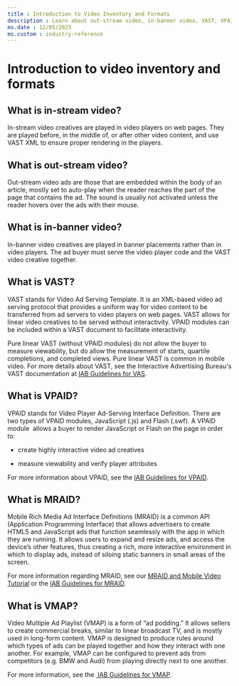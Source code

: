 ```yaml
---
title : Introduction to Video Inventory and Formats
description : Learn about out-stream video, in-banner video, VAST, VPAID, MRAID and VMAP.     
ms.date : 12/05/2023
ms.custom : industry-reference
---
```



# Introduction to video inventory and formats

## What is in-stream video?

In-stream video creatives are played in video players on web pages. They
are played before, in the middle of, or after other video content, and
use VAST XML to ensure proper rendering in the players.

## What is out-stream video?

Out-stream video ads are those that are embedded within the body of an
article, mostly set to auto-play when the reader reaches the part of the
page that contains the ad. The sound is usually not activated unless the
reader hovers over the ads with their mouse. 

## What is in-banner video?

In-banner video creatives are played in banner placements rather than in
video players. The ad buyer must serve the video player code and the
VAST video creative together.

## What is VAST?

VAST stands for Video Ad Serving Template. It is an XML-based video ad
serving protocol that provides a uniform way for video content to be
transferred from ad servers to video players on web pages. VAST allows
for linear video creatives to be served without interactivity. VPAID
modules can be included within a VAST document to facilitate
interactivity.

Pure linear VAST (without VPAID modules) do not allow the buyer to
measure viewability, but do allow the measurement of starts, quartile
completions, and completed views. Pure linear VAST is common in mobile
video. For more details about VAST, see the Interactive Advertising
Bureau's VAST documentation at [IAB Guidelines for VAS](https://www.iab.com/).

## What is VPAID?

VPAID stands for Video Player Ad-Serving Interface Definition. There are
two types of VPAID modules, JavaScript (.js) and Flash (.swf). A VPAID
module  allows a buyer to render JavaScript or Flash on the page in
order to:

- create highly interactive video ad creatives

- measure viewability and verify player attributes

For more information about VPAID, see the [IAB Guidelines for VPAID](https://www.iab.com/).

## What is MRAID?

Mobile Rich Media Ad Interface Definitions (MRAID) is a common API
(Application Programming Interface) that allows advertisers to create
HTML5 and JavaScript ads that function seamlessly with the app in which
they are running. It allows users to expand and resize ads, and access
the device’s other features, thus creating a rich, more interactive
environment in which to display ads, instead of siloing static banners
in small areas of the screen.

For more information regarding MRAID, see our [MRAID and Mobile Video Tutorial](mraid-and-mobile-video-tutorial.md) or
the [IAB Guidelines for MRAID](https://www.iab.com/).

## What is VMAP?

Video Multiple Ad Playlist (VMAP) is a form of “ad podding.” It allows
sellers to create commercial breaks, similar to linear broadcast TV, and
is mostly used in long-form content. VMAP is designed to produce rules
around which types of ads can be played together and how they interact
with one another. For example, VMAP can be configured to prevent ads
from competitors (e.g. BMW and Audi) from playing directly next to one
another.

For more information, see
the [ IAB Guidelines for VMAP](https://www.iab.com/).
